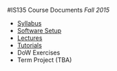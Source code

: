 #IS135 Course Documents
_Fall 2015_

* [Syllabus](Syllabus.md)
* [Software Setup](Setup.md)
* [Lectures](https://www.youtube.com/playlist?list=PLtlX5I3MSw5EdnGFCkxec0zupOu3Kh5c1)
* [Tutorials](Tutorials.md)
* DoW Exercises
* Term Project (TBA)

